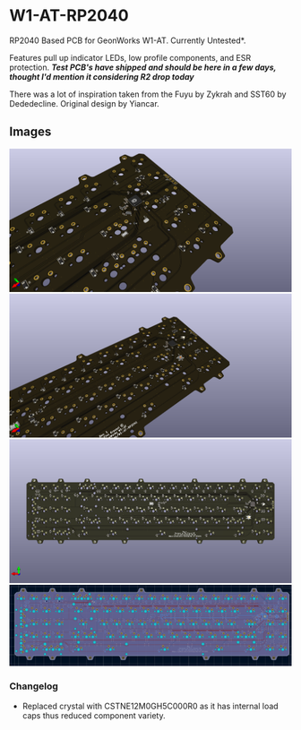 # W1-AT-RP2040
RP2040 Based PCB for GeonWorks W1-AT. Currently Untested*.

Features pull up indicator LEDs, low profile components, and ESR protection. 
***Test PCB's have shipped and should be here in a few days, thought I'd mention it considering R2 drop today***

There was a lot of inspiration taken from the Fuyu by Zykrah and SST60 by Dededecline. 
Original design by Yiancar.
## Images
![Alt text](https://github.com/FinnKrass/W1-AT-RP2040/blob/main/img/a1.png)
![Alt text](https://github.com/FinnKrass/W1-AT-RP2040/blob/main/img/d.png)
![Alt text](https://github.com/FinnKrass/W1-AT-RP2040/blob/main/img/e.png)
![Alt text](https://github.com/FinnKrass/W1-AT-RP2040/blob/main/img/f.PNG)


### Changelog 
- Replaced crystal with CSTNE12M0GH5C000R0 as it has internal load caps thus reduced component variety.
